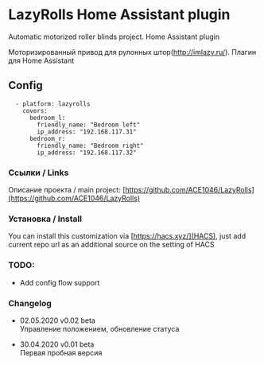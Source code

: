 ﻿# LazyRolls Home Assistant plugin

Automatic motorized roller blinds project. Home Assistant plugin

Моторизированный привод для рулонных штор(http://imlazy.ru/). Плагин для Home Assistant

## Config
```
  - platform: lazyrolls
    covers:
      bedroom_l:
        friendly_name: "Bedroom left"
        ip_address: "192.168.117.31"
      bedroom_r:
        friendly_name: "Bedroom right"
        ip_address: "192.168.117.32"
```

### Ссылки / Links
Описание проекта / main project: [https://github.com/ACE1046/LazyRolls](https://github.com/ACE1046/LazyRolls)

### Установка / Install
You can install this customization via [https://hacs.xyz/](HACS), just add current repo url as an additional source on the setting of HACS

### TODO:
- Add config flow support

### Changelog
- 02.05.2020 v0.02 beta\
Управление положением, обновление статуса

- 30.04.2020 v0.01 beta\
Первая пробная версия
